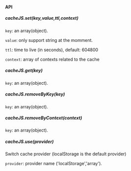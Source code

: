 #### API

##### cacheJS.set(key,value,ttl,context) 

`key`: an array(object).

`value`: only support string at the momment.

`ttl`: time to live (in seconds), default: 604800

`context`: array of contexts related to the cache


##### cacheJS.get(key) 

`key`: an array(object).


##### cacheJS.removeByKey(key) 

`key`: an array(object).


##### cacheJS.removeByContext(context) 

`key`: an array(object).


##### cacheJS.use(provider) 
Switch cache provider (localStorage is the default provider)

`provider`: provider name ('localStorage','array').

